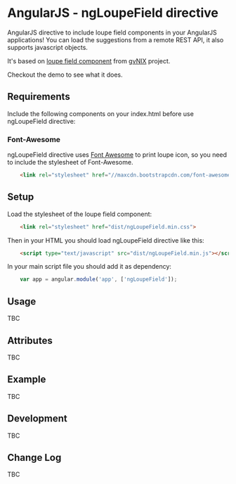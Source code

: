 # AngularJS - ngLoupeField directive

AngularJS directive to include loupe field components in your AngularJS applications! You can load the suggestions from a remote REST API, it also supports javascript objects.

It's based on [loupe field component](https://github.com/DISID/gvnix-samples/tree/master/quickstart-app#loupe-fields) from [gvNIX](http://www.gvnix.org/en/index.html) project.

Checkout the demo to see what it does.

## Requirements

Include the following components on your index.html before use ngLoupeField directive:

### Font-Awesome

ngLoupeField directive uses [Font Awesome](http://fortawesome.github.io/Font-Awesome/) to print loupe icon, so
you need to include the stylesheet of Font-Awesome. 

```html
	<link rel="stylesheet" href="//maxcdn.bootstrapcdn.com/font-awesome/4.3.0/css/font-awesome.min.css">
```

## Setup

Load the stylesheet of the loupe field component:

```html
	<link rel="stylesheet" href="dist/ngLoupeField.min.css">
```

Then in your HTML you should load ngLoupeField directive like this:

```html
	<script type="text/javascript" src="dist/ngLoupeField.min.js"></script>
```

In your main script file you should add it as dependency:

```javascript
	var app = angular.module('app', ['ngLoupeField']);
```

## Usage

TBC

## Attributes

TBC 

## Example

TBC

## Development

TBC

## Change Log

TBC
